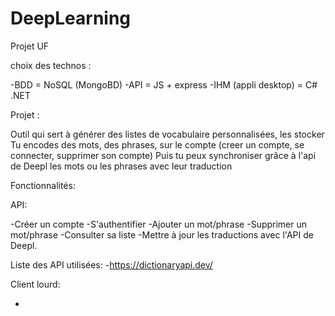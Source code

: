 # DeepLearning

Projet UF 

choix des technos : 

-BDD = NoSQL (MongoBD)
-API = JS + express
-IHM (appli desktop) = C# .NET

Projet :

Outil qui sert à générer des listes de vocabulaire personnalisées, les stocker
Tu encodes des mots, des phrases, sur le compte (creer un compte, se connecter, supprimer son compte) 
Puis tu peux synchroniser grâce à l'api de Deepl les mots ou les phrases avec leur traduction 

Fonctionnalités:

API:

-Créer un compte
-S'authentifier
-Ajouter un mot/phrase
-Supprimer un mot/phrase
-Consulter sa liste
-Mettre à jour les traductions avec l'API de Deepl.


Liste des API utilisées:
-https://dictionaryapi.dev/


Client lourd:

-
